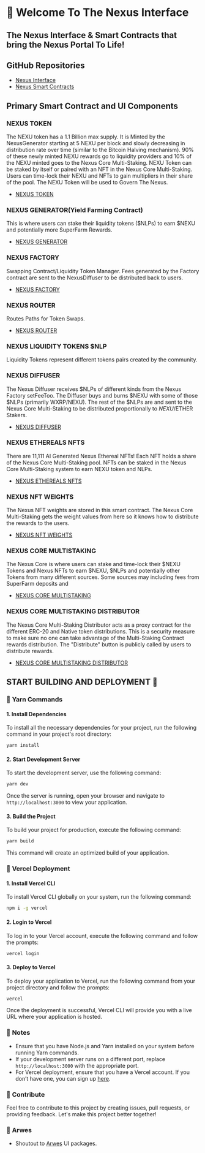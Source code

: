 # 🌌 Welcome To The Nexus Interface

## The Nexus Interface & Smart Contracts that bring the Nexus Portal To Life!

## GitHub Repositories
- [Nexus Interface](https://github.com/nexusportal/nexus-interface)
- [Nexus Smart Contracts](https://github.com/nexusportal/nexus-smartcontracts)

## Primary Smart Contract and UI Components

### NEXUS TOKEN
The NEXU token has a 1.1 Billion max supply. It is Minted by the NexusGenerator starting at 5 NEXU per block and slowly decreasing in distribution rate over time (similar to the Bitcoin Halving mechanism). 90% of these newly minted NEXU rewards go to liquidity providers and 10% of the NEXU minted goes to the Nexus Core Multi-Staking. NEXU Token can be staked by itself or paired with an NFT in the Nexus Core Multi-Staking. Users can time-lock their NEXU and NFTs to gain multipliers in their share of the pool. The NEXU Token will be used to Govern The Nexus.
- [NEXUS TOKEN](https://github.com/nexusportal/nexus-smartcontracts/blob/main/contracts/NexusToken.sol)

### NEXUS GENERATOR(Yield Farming Contract)
This is where users can stake their liquidity tokens ($NLPs) to earn $NEXU and potentially more SuperFarm Rewards.
- [NEXUS GENERATOR](https://github.com/nexusportal/nexus-smartcontracts/blob/main/contracts/NexusGenerator.sol)

### NEXUS FACTORY
Swapping Contract/Liquidity Token Manager. Fees generated by the Factory contract are sent to the NexusDiffuser to be distributed back to users.
- [NEXUS FACTORY](https://github.com/nexusportal/nexus-smartcontracts/blob/main/contracts/NexusFactory.sol)

### NEXUS ROUTER
Routes Paths for Token Swaps.
- [NEXUS ROUTER](https://github.com/nexusportal/nexus-smartcontracts/blob/main/contracts/NexusRouter.sol)

### NEXUS LIQUIDITY TOKENS $NLP
Liquidity Tokens represent different tokens pairs created by the community.

### NEXUS DIFFUSER
The Nexus Diffuser receives $NLPs of different kinds from the Nexus Factory setFeeToo. The Diffuser buys and burns $NEXU with some of those $NLPs (primarily WXRP/NEXU). The rest of the $NLPs are and sent to the Nexus Core Multi-Staking to be distributed proportionally to $NEXU/$ETHER Stakers.
- [NEXUS DIFFUSER](https://github.com/nexusportal/nexus-smartcontracts/blob/main/contracts/NexusDiffuser.sol)

### NEXUS ETHEREALS NFTS
There are 11,111 AI Generated Nexus Ethereal NFTs! Each NFT holds a share of the Nexus Core Multi-Staking pool. NFTs can be staked in the Nexus Core Multi-Staking system to earn NEXU token and NLPs.
- [NEXUS ETHEREALS NFTS](https://github.com/nexusportal/nexus-smartcontracts/blob/main/contracts/NexusNFT.sol)

### NEXUS NFT WEIGHTS
The Nexus NFT weights are stored in this smart contract. The Nexus Core Multi-Staking gets the weight values from here so it knows how to distribute the rewards to the users.
- [NEXUS NFT WEIGHTS](https://github.com/nexusportal/nexus-smartcontracts/blob/main/contracts/NexusNFTWeight.sol)

### NEXUS CORE MULTISTAKING
The Nexus Core is where users can stake and time-lock their $NEXU Tokens and Nexus NFTs to earn $NEXU, $NLPs and potentially other Tokens from many different sources. Some sources may including fees from SuperFarm deposits and
- [NEXUS CORE MULTISTAKING](https://github.com/nexusportal/nexus-smartcontracts/blob/main/contracts/NexusNFTMultiStaking.sol)

### NEXUS CORE MULTISTAKING DISTRIBUTOR
The Nexus Core Multi-Staking Distributor acts as a proxy contract for the different ERC-20 and Native token distributions. This is a security measure to make sure no one can take advantage of the Multi-Staking Contract rewards distribution. The "Distribute" button is publicly called by users to distribute rewards.
- [NEXUS CORE MULTISTAKING DISTRIBUTOR](https://github.com/nexusportal/nexus-smartcontracts/blob/main/contracts/NexusNFTMultiStakingDistributor.sol)

 
## START BUILDING AND DEPLOYMENT 🚀

### 🧶 **Yarn Commands**

#### 1. **Install Dependencies**
   To install all the necessary dependencies for your project, run the following command in your project's root directory:
   ```sh
   yarn install
   ```

#### 2. **Start Development Server**
   To start the development server, use the following command:
   ```sh
   yarn dev
   ```
   Once the server is running, open your browser and navigate to `http://localhost:3000` to view your application.

#### 3. **Build the Project**
   To build your project for production, execute the following command:
   ```sh
   yarn build
   ```
   This command will create an optimized build of your application.

### 🚀 **Vercel Deployment**

#### 1. **Install Vercel CLI**
   To install Vercel CLI globally on your system, run the following command:
   ```sh
   npm i -g vercel
   ```

#### 2. **Login to Vercel**
   To log in to your Vercel account, execute the following command and follow the prompts:
   ```sh
   vercel login
   ```

#### 3. **Deploy to Vercel**
   To deploy your application to Vercel, run the following command from your project directory and follow the prompts:
   ```sh
   vercel
   ```
   Once the deployment is successful, Vercel CLI will provide you with a live URL where your application is hosted.

### 📘 **Notes**
- Ensure that you have Node.js and Yarn installed on your system before running Yarn commands.
- If your development server runs on a different port, replace `http://localhost:3000` with the appropriate port.
- For Vercel deployment, ensure that you have a Vercel account. If you don’t have one, you can sign up [here](https://vercel.com/signup).

### 🌟 **Contribute**
Feel free to contribute to this project by creating issues, pull requests, or providing feedback. Let's make this project better together!

### 🌌 **Arwes**
- Shoutout to [Arwes]([https://vercel.com/signup](https://arwes.dev/)) UI packages.
